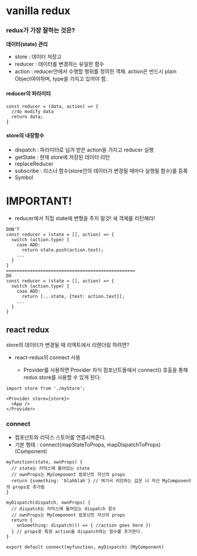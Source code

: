 # vanilla redux

### redux가 가장 잘하는 것은?

<b>데이터(state) 관리</b>

- store : 데이터 저장고
- reducer : 데이터를 변경하는 유일한 함수
- action : reducer안에서 수행할 행위를 정의한 객체. action은 반드시 plain Object여야하며, type을 가지고 있어야 함.

#### reducer의 파라미터

```
const reducer = (data, action) => {
  //do modify data
  return data;
}
```

#### store의 내장함수

- dispatch : 파라미터로 넘겨 받은 action을 가지고 reducer 실행
- getState : 현재 store에 저장된 데이터 리턴
- replaceReducer
- subscribe : 리스너 함수(store안의 데이터가 변경될 때마다 실행될 함수)를 등록
- Symbol

# IMPORTANT!

- reducer에서 직접 state에 변형을 주지 말것! 새 객체를 리턴해라!

```
DON'T
const reducer = (state = [], action) => {
  switch (action.type) {
    case ADD:
      return state.push(action.text);
    ...
  }
}
=================================================
DO
const reducer = (state = [], action) => {
  switch (action.type) {
    case ADD:
      return [...state, {text: action.text}];
    ...
  }
}
```

## react redux

store의 데이터가 변경될 때 리액트에서 리렌더링 하려면?

- react-redux의 connect 사용

  - Provider를 사용하면 Provider 자식 컴포넌트들에서 connect() 호출을 통해 redux store를 사용할 수 있게 된다.

```
import store from './myStore';

<Provider store={store}>
  <App />
</Provider>
```

### connect

- 컴포넌트와 리덕스 스토어를 연결시켜준다.
- 기본 형태 : connect(mapStateToProps, mapDispatchToProps) (Component)

```
myfunction(state, ownProps) {
  // state는 리덕스에 들어있는 state
  // ownProps는 MyComponent 컴포넌트 자신의 props
  return {something: 'blahblah'} // 여기서 리던하는 값은 나 자신 MyComponent의 props로 추가됨
}

myDispatch(dispatch, ownProps) {
  // dispatch는 리덕스에 들어있는 dispatch 함수
  // ownProps는 MyComponent 컴포넌트 자신의 props
  return {
    onSomething: dispatch(() => { //action goes here })
  } // props로 특정 action을 dispatch하는 함수를 추가한다.
}

export default connect(myfunction, myDispatch) (MyComponent)
```
